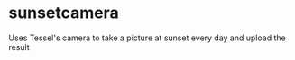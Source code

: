 sunsetcamera
============

Uses Tessel's camera to take a picture at sunset every day and upload the result
